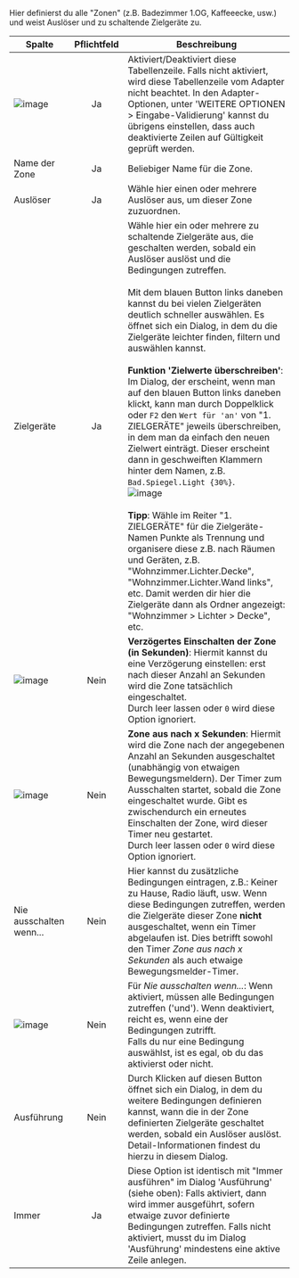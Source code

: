 Hier definierst du alle "Zonen" (z.B. Badezimmer 1.OG, Kaffeeecke, usw.) und weist Auslöser und zu schaltende Zielgeräte zu.

| Spalte   |  Pflichtfeld |  Beschreibung |
|----------|:------------:|-------|
| ![image](https://github.com/Mic-M/ioBroker.smartcontrol/blob/master/admin/doc-md/img/check_box-24px.svg?raw=true) | Ja | Aktiviert/Deaktiviert diese Tabellenzeile. Falls nicht aktiviert, wird diese Tabellenzeile vom Adapter nicht beachtet. In den Adapter-Optionen, unter 'WEITERE OPTIONEN > Eingabe-Validierung' kannst du übrigens einstellen, dass auch deaktivierte Zeilen auf Gültigkeit geprüft werden. |
| Name der Zone |  Ja     | Beliebiger Name für die Zone. |
| Auslöser |  Ja     | Wähle hier einen oder mehrere Auslöser aus, um dieser Zone zuzuordnen. |
| Zielgeräte |  Ja     | Wähle hier ein oder mehrere zu schaltende Zielgeräte aus, die geschalten werden, sobald ein Auslöser auslöst und die Bedingungen zutreffen.<br><br>Mit dem blauen Button links daneben kannst du bei vielen Zielgeräten deutlich schneller auswählen. Es öffnet sich ein Dialog, in dem du die Zielgeräte leichter finden, filtern und auswählen kannst.<br><br>**Funktion 'Zielwerte überschreiben'**: Im Dialog, der erscheint, wenn man auf den blauen Button links daneben klickt, kann man durch Doppelklick oder `F2` den `Wert für 'an'` von "1. ZIELGERÄTE" jeweils überschreiben, in dem man da einfach den neuen Zielwert einträgt. Dieser erscheint dann in geschweiften Klammern hinter dem Namen, z.B. `Bad.Spiegel.Light {30%}`.<br>![image](https://github.com/Mic-M/ioBroker.smartcontrol/blob/master/admin/doc-md/img/table-zones_select-target-devices-overwrite.gif?raw=true)<br><br>**Tipp**: Wähle im Reiter "1. ZIELGERÄTE" für die Zielgeräte-Namen Punkte als Trennung und organisere diese z.B. nach Räumen und Geräten, z.B. "Wohnzimmer.Lichter.Decke", "Wohnzimmer.Lichter.Wand links", etc. Damit werden dir hier die Zielgeräte dann als Ordner angezeigt: "Wohnzimmer > Lichter > Decke", etc. |
| ![image](https://github.com/Mic-M/ioBroker.smartcontrol/blob/master/admin/doc-md/img/timelapse-24px.svg?raw=true)|  Nein   | **Verzögertes Einschalten der Zone (in Sekunden)**: Hiermit kannst du eine Verzögerung einstellen: erst nach dieser Anzahl an Sekunden wird die Zone tatsächlich eingeschaltet.<br>Durch leer lassen oder `0` wird diese Option ignoriert.  |
| ![image](https://github.com/Mic-M/ioBroker.smartcontrol/blob/master/admin/doc-md/img/timer-24px.svg?raw=true) |  Nein   | **Zone aus nach x Sekunden**: Hiermit wird die Zone nach der angegebenen Anzahl an Sekunden ausgeschaltet (unabhängig von etwaigen Bewegungsmeldern). Der Timer zum Ausschalten startet, sobald die Zone eingeschaltet wurde. Gibt es zwischendurch ein erneutes Einschalten der Zone, wird dieser Timer neu gestartet.<br>Durch leer lassen oder `0` wird diese Option ignoriert. |
| Nie ausschalten wenn... | Nein | Hier kannst du zusätzliche Bedingungen eintragen, z.B.: Keiner zu Hause, Radio läuft, usw. Wenn diese Bedingungen zutreffen, werden die Zielgeräte dieser Zone **nicht** ausgeschaltet, wenn ein Timer abgelaufen ist. Dies betrifft sowohl den Timer *Zone aus nach x Sekunden* als auch etwaige Bewegungsmelder-Timer. |
| ![image](https://github.com/Mic-M/ioBroker.smartcontrol/blob/master/admin/doc-md/img/done_all-24px.svg?raw=true) | Nein | Für *Nie ausschalten wenn...*: Wenn aktiviert, müssen alle Bedingungen zutreffen ('und'). Wenn deaktiviert, reicht es, wenn eine der Bedingungen zutrifft.<br>Falls du nur eine Bedingung auswählst, ist es egal, ob du das aktivierst oder nicht.|
| Ausführung | Nein | Durch Klicken auf diesen Button öffnet sich ein Dialog, in dem du weitere Bedingungen definieren kannst, wann die in der Zone definierten Zielgeräte geschaltet werden, sobald ein Auslöser auslöst. Detail-Informationen findest du hierzu in diesem Dialog. |
| Immer |  Ja     | Diese Option ist identisch mit "Immer ausführen" im Dialog 'Ausführung' (siehe oben): Falls aktiviert, dann wird immer ausgeführt, sofern etwaige zuvor definierte Bedingungen zutreffen. Falls nicht aktiviert, musst du im Dialog 'Ausführung' mindestens eine aktive Zeile anlegen. |
